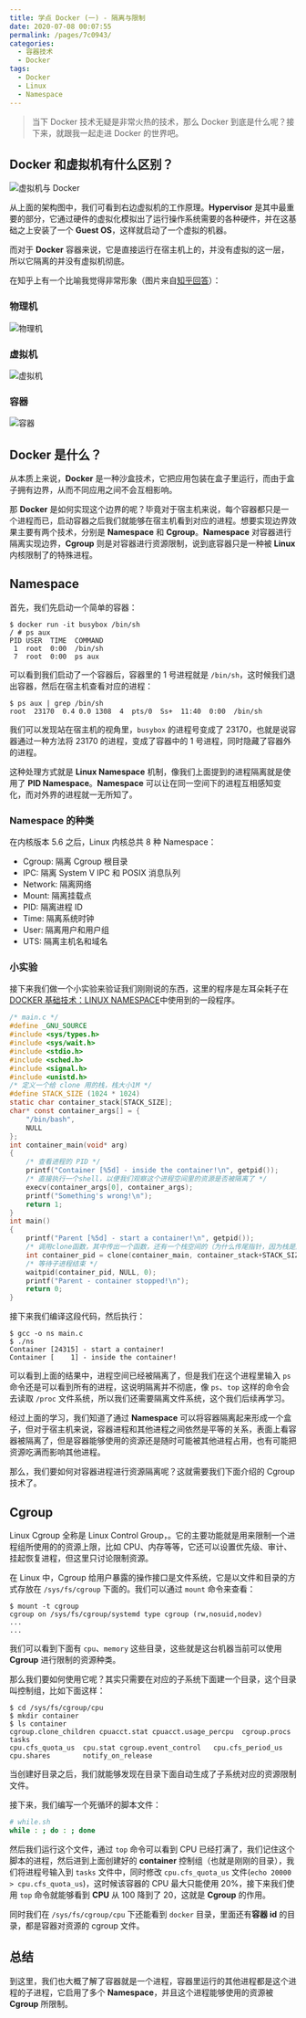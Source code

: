```yaml
---
title: 学点 Docker (一) - 隔离与限制
date: 2020-07-08 00:07:55
permalink: /pages/7c0943/
categories:
  - 容器技术
  - Docker
tags:
  - Docker
  - Linux
  - Namespace
---
```


> 当下 Docker 技术无疑是非常火热的技术，那么 Docker 到底是什么呢？接下来，就跟我一起走进 Docker 的世界吧。

## Docker 和虚拟机有什么区别？

![虚拟机与 Docker](/images/docker/docker-arch.png)

从上面的架构图中，我们可看到右边虚拟机的工作原理。**Hypervisor** 是其中最重要的部分，它通过硬件的虚拟化模拟出了运行操作系统需要的各种硬件，并在这基础之上安装了一个 **Guest OS**，这样就启动了一个虚拟的机器。

而对于 **Docker** 容器来说，它是直接运行在宿主机上的，并没有虚拟的这一层，所以它隔离的并没有虚拟机彻底。

在知乎上有一个比喻我觉得非常形象（图片来自[知乎回答](https://www.zhihu.com/question/48174633)）：

### 物理机

![物理机](/images/docker/docker1.webp)

### 虚拟机

![虚拟机](/images/docker/docker2.webp)

### 容器

![容器](/images/docker/docker3.webp)

## Docker 是什么？

从本质上来说，**Docker** 是一种沙盒技术，它把应用包装在盒子里运行，而由于盒子拥有边界，从而不同应用之间不会互相影响。

那 **Docker** 是如何实现这个边界的呢？毕竟对于宿主机来说，每个容器都只是一个进程而已，启动容器之后我们就能够在宿主机看到对应的进程。想要实现边界效果主要有两个技术，分别是 **Namespace** 和 **Cgroup**。**Namespace** 对容器进行隔离实现边界，**Cgroup** 则是对容器进行资源限制，说到底容器只是一种被 **Linux** 内核限制了的特殊进程。

## Namespace

首先，我们先启动一个简单的容器：

```shell
$ docker run -it busybox /bin/sh
/ # ps aux
PID USER  TIME  COMMAND
 1  root  0:00  /bin/sh
 7  root  0:00  ps aux
```

可以看到我们启动了一个容器后，容器里的 1 号进程就是 `/bin/sh`，这时候我们退出容器，然后在宿主机查看对应的进程：

```shell
$ ps aux | grep /bin/sh
root  23170  0.4 0.0 1308  4  pts/0  Ss+  11:40  0:00  /bin/sh
```

我们可以发现站在宿主机的视角里，`busybox` 的进程号变成了 23170，也就是说容器通过一种方法将 23170 的进程，变成了容器中的 1 号进程，同时隐藏了容器外的进程。

这种处理方式就是 **Linux Namespace** 机制，像我们上面提到的进程隔离就是使用了 **PID Namespace**。**Namespace** 可以让在同一空间下的进程互相感知变化，而对外界的进程就一无所知了。

### Namespace 的种类

在内核版本 5.6 之后，Linux 内核总共 8 种 Namespace：

- Cgroup: 隔离 Cgroup 根目录
- IPC: 隔离 System V IPC 和 POSIX 消息队列
- Network: 隔离网络
- Mount: 隔离挂载点
- PID: 隔离进程 ID
- Time: 隔离系统时钟
- User: 隔离用户和用户组
- UTS: 隔离主机名和域名

### 小实验

接下来我们做一个小实验来验证我们刚刚说的东西，这里的程序是左耳朵耗子在[DOCKER 基础技术：LINUX NAMESPACE](https://coolshell.cn/articles/17010.html)中使用到的一段程序。

```c
/* main.c */
#define _GNU_SOURCE
#include <sys/types.h>
#include <sys/wait.h>
#include <stdio.h>
#include <sched.h>
#include <signal.h>
#include <unistd.h>
/* 定义一个给 clone 用的栈，栈大小1M */
#define STACK_SIZE (1024 * 1024)
static char container_stack[STACK_SIZE];
char* const container_args[] = {
    "/bin/bash",
    NULL
};
int container_main(void* arg)
{
    /* 查看进程的 PID */
    printf("Container [%5d] - inside the container!\n", getpid());
    /* 直接执行一个shell，以便我们观察这个进程空间里的资源是否被隔离了 */
    execv(container_args[0], container_args);
    printf("Something's wrong!\n");
    return 1;
}
int main()
{
    printf("Parent [%5d] - start a container!\n", getpid());
    /* 调用clone函数，其中传出一个函数，还有一个栈空间的（为什么传尾指针，因为栈是反着的） */
    int container_pid = clone(container_main, container_stack+STACK_SIZE, CLONE_NEWPID | SIGCHLD, NULL);
    /* 等待子进程结束 */
    waitpid(container_pid, NULL, 0);
    printf("Parent - container stopped!\n");
    return 0;
}
```

接下来我们编译这段代码，然后执行：

```shell
$ gcc -o ns main.c
$ ./ns
Container [24315] - start a container!
Container [    1] - inside the container!
```

可以看到上面的结果中，进程空间已经被隔离了，但是我们在这个进程里输入 `ps` 命令还是可以看到所有的进程，这说明隔离并不彻底，像 `ps`、`top` 这样的命令会去读取 `/proc` 文件系统，所以我们还需要隔离文件系统，这个我们后续再学习。

经过上面的学习，我们知道了通过 **Namespace** 可以将容器隔离起来形成一个盒子，但对于宿主机来说，容器进程和其他进程之间依然是平等的关系，表面上看容器被隔离了，但是容器能够使用的资源还是随时可能被其他进程占用，也有可能把资源吃满而影响其他进程。

那么，我们要如何对容器进程进行资源隔离呢？这就需要我们下面介绍的 Cgroup 技术了。

## Cgroup

Linux Cgroup 全称是 Linux Control Group，。它的主要功能就是用来限制一个进程组所使用的的资源上限，比如 CPU、内存等等，它还可以设置优先级、审计、挂起恢复进程，但这里只讨论限制资源。

在 Linux 中，Cgroup 给用户暴露的操作接口是文件系统，它是以文件和目录的方式存放在 `/sys/fs/cgroup` 下面的。我们可以通过 `mount` 命令来查看：

```shell
$ mount -t cgroup
cgroup on /sys/fs/cgroup/systemd type cgroup (rw,nosuid,nodev)
...
...
```

我们可以看到下面有 `cpu`、`memory` 这些目录，这些就是这台机器当前可以使用 **Cgroup** 进行限制的资源种类。

那么我们要如何使用它呢？其实只需要在对应的子系统下面建一个目录，这个目录叫控制组，比如下面这样：

```shell
$ cd /sys/fs/cgroup/cpu
$ mkdir container
$ ls container
cgroup.clone_children cpuacct.stat cpuacct.usage_percpu  cgroup.procs tasks
cpu.cfs_quota_us  cpu.stat cgroup.event_control   cpu.cfs_period_us  cpu.shares        notify_on_release
```

当创建好目录之后，我们就能够发现在目录下面自动生成了子系统对应的资源限制文件。

接下来，我们编写一个死循环的脚本文件：

```bash
# while.sh
while : ; do : ; done
```

然后我们运行这个文件，通过 `top` 命令可以看到 CPU 已经打满了，我们记住这个脚本的进程，然后进到上面创建好的 **container** 控制组（也就是刚刚的目录），我们将进程号输入到 `tasks` 文件中，同时修改 `cpu.cfs_quota_us` 文件(`echo 20000 > cpu.cfs_quota_us`)，这时候该容器的 CPU 最大只能使用 20%，接下来我们使用 `top` 命令就能够看到 **CPU** 从 100 降到了 20，这就是 **Cgroup** 的作用。

同时我们在 `/sys/fs/cgroup/cpu` 下还能看到 `docker` 目录，里面还有**容器 id** 的目录，都是容器对资源的 cgroup 文件。

## 总结

到这里，我们也大概了解了容器就是一个进程，容器里运行的其他进程都是这个进程的子进程，它启用了多个 **Namespace**，并且这个进程能够使用的资源被 **Cgroup** 所限制。
